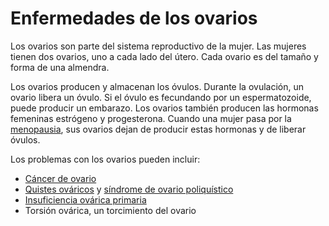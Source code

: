 Enfermedades de los ovarios
===========================


Los ovarios son parte del sistema reproductivo de la mujer. Las mujeres tienen dos ovarios, uno a cada lado del útero. Cada ovario es del tamaño y forma de una almendra. 


Los ovarios producen y almacenan los óvulos. Durante la ovulación, un ovario libera un óvulo. Si el óvulo es fecundando por un espermatozoide, puede producir un embarazo. Los ovarios también producen las hormonas femeninas estrógeno y progesterona. Cuando una mujer pasa por la [menopausia](https://medlineplus.gov/spanish/menopause.html), sus ovarios dejan de producir estas hormonas y de liberar óvulos. 


Los problemas con los ovarios pueden incluir:


* [Cáncer de ovario](https://medlineplus.gov/spanish/ovariancancer.html)
* [Quistes ováricos](https://medlineplus.gov/spanish/ovariancysts.html) y [síndrome de ovario poliquístico](https://medlineplus.gov/spanish/polycysticovarysyndrome.html)
* [Insuficiencia ovárica primaria](https://medlineplus.gov/spanish/primaryovarianinsufficiency.html)
* Torsión ovárica, un torcimiento del ovario

